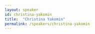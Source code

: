 ```yaml
---
layout: speaker
id: christina-yakomin
title:  "Christina Yakomin"
permalink: /speakers/christina-yakomin
---
```

